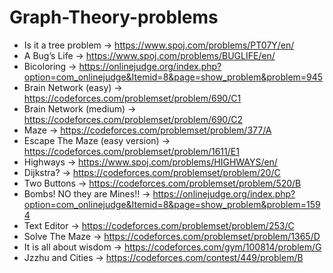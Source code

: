 # Graph-Theory-problems
- Is it a tree problem -> https://www.spoj.com/problems/PT07Y/en/
- A Bug’s Life         -> https://www.spoj.com/problems/BUGLIFE/en/
- Bicoloring -> https://onlinejudge.org/index.php?option=com_onlinejudge&Itemid=8&page=show_problem&problem=945
- Brain Network (easy) -> https://codeforces.com/problemset/problem/690/C1
- Brain Network (medium) -> https://codeforces.com/problemset/problem/690/C2
- Maze -> https://codeforces.com/problemset/problem/377/A
- Escape The Maze (easy version) -> https://codeforces.com/problemset/problem/1611/E1
- Highways -> https://www.spoj.com/problems/HIGHWAYS/en/
- Dijkstra? -> https://codeforces.com/problemset/problem/20/C
- Two Buttons -> https://codeforces.com/problemset/problem/520/B
- Bombs! NO they are Mines!! -> https://onlinejudge.org/index.php?option=com_onlinejudge&Itemid=8&page=show_problem&problem=1594
- Text Editor -> https://codeforces.com/problemset/problem/253/C
- Solve The Maze -> https://codeforces.com/problemset/problem/1365/D
-  It is all about wisdom -> https://codeforces.com/gym/100814/problem/G
-  Jzzhu and Cities -> https://codeforces.com/contest/449/problem/B
